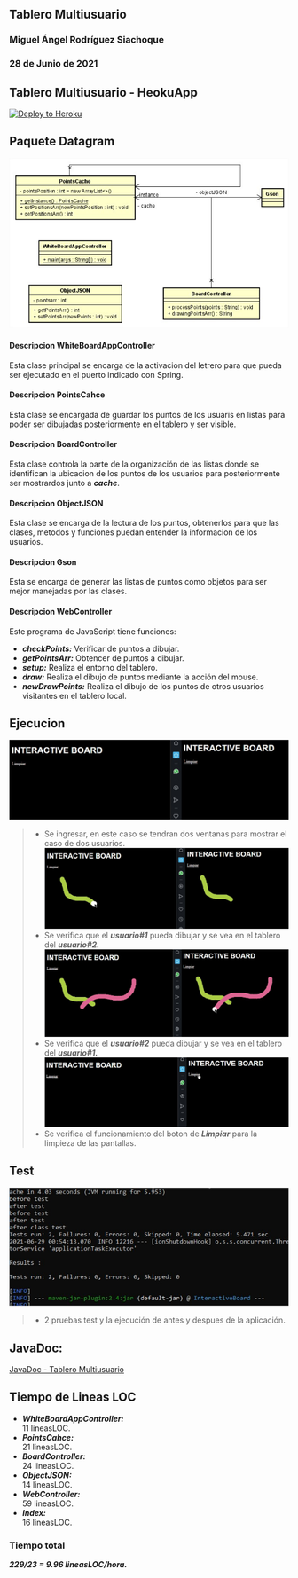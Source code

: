 ## Tablero Multiusuario
### Miguel Ángel Rodríguez Siachoque
### 28 de Junio de 2021

## Tablero Multiusuario - HeokuApp
[![Deploy to Heroku](https://www.herokucdn.com/deploy/button.png)](https://interactive-board2021.herokuapp.com/index.html)

## Paquete Datagram
![Diagrama Clases](Image/DiagramClass.jpg)<br>
#### Descripcion WhiteBoardAppController
Esta clase principal se encarga de la activacion del letrero para que pueda ser ejecutado en el puerto indicado con Spring.
#### Descripcion PointsCahce
Esta clase se encargada de guardar los puntos de los usuaris en listas para poder ser dibujadas posteriormente en el tablero y ser visible.
#### Descripcion BoardController
Esta clase controla la parte de la organización de las listas donde se identifican la ubicacion de los puntos de los usuarios para posteriormente ser mostrardos junto a ___cache___.
#### Descripcion ObjectJSON
Esta clase se encarga de la lectura de los puntos, obtenerlos para que las clases, metodos y funciones puedan entender la informacion de los usuarios.
#### Descripcion Gson
Esta se encarga de generar las listas de puntos como objetos para ser mejor manejadas por las clases.
#### Descripcion WebController
Este programa de JavaScript tiene funciones:
- ___checkPoints:___ Verificar de puntos a dibujar.
- ___getPointsArr:___ Obtencer de puntos a dibujar.
- ___setup:___ Realiza el entorno del tablero.
- ___draw:___ Realiza el dibujo de puntos mediante la acción del mouse.
- ___newDrawPoints:___ Realiza el dibujo de los puntos de otros usuarios visitantes en el tablero local.

## Ejecucion
![Test](Image/Test0.jpg)<br>
> - Se ingresar, en este caso se tendran dos ventanas para mostrar el caso de dos usuarios. 
![Test](Image/Test1.jpg)<br>
> - Se verifica que el ___usuario#1___ pueda dibujar y se vea en el tablero del ___usuario#2.___
![Test](Image/Test2.jpg)<br>
> - Se verifica que el ___usuario#2___ pueda dibujar y se vea en el tablero del ___usuario#1.___
![Test](Image/Test3.jpg)<br>
> - Se verifica el funcionamiento del boton de ___Limpiar___ para la limpieza de las pantallas.

## Test
![Test App](Image/Test4.jpg)<br>
> - 2 pruebas test y la ejecución de antes y despues de la aplicación.

## JavaDoc:
[JavaDoc - Tablero Multiusuario](JavaDocs/index.html)

## Tiempo de Lineas LOC
- ___WhiteBoardAppController:___<br>
11 lineasLOC.<br>
- ___PointsCahce:___<br>
21 lineasLOC.<br>
- ___BoardController:___<br>
24 lineasLOC.<br>
- ___ObjectJSON:___<br>
14 lineasLOC.<br>
- ___WebController:___<br>
59 lineasLOC.<br>
- ___Index:___<br>
16 lineasLOC.<br>
### Tiempo total
___229/23 = 9.96 lineasLOC/hora.___
